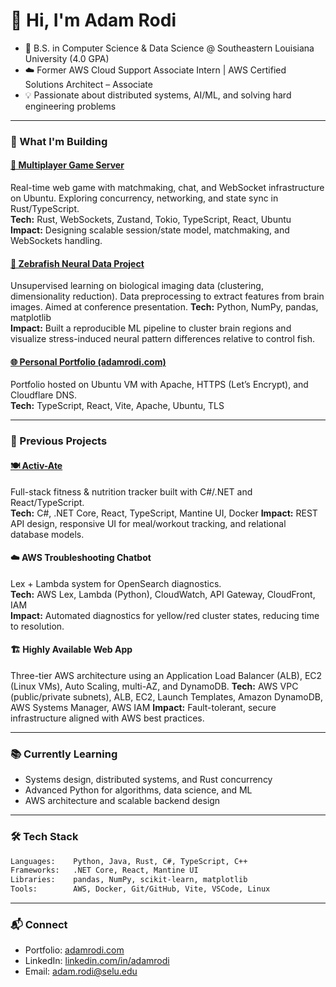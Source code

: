 # 👋 Hi, I'm Adam Rodi

- 🚀 B.S. in Computer Science & Data Science @ Southeastern Louisiana University (4.0 GPA)
- ☁️ Former AWS Cloud Support Associate Intern | AWS Certified Solutions Architect – Associate
- 💡 Passionate about distributed systems, AI/ML, and solving hard engineering problems

---

### 🧠 What I'm Building

#### [🦀 Multiplayer Game Server](#)
Real-time web game with matchmaking, chat, and WebSocket infrastructure on Ubuntu. Exploring concurrency, networking, and state sync in Rust/TypeScript.  
**Tech:** Rust, WebSockets, Zustand, Tokio, TypeScript, React, Ubuntu  
**Impact:** Designing scalable session/state model, matchmaking, and WebSockets handling.  

#### [🧬 Zebrafish Neural Data Project](#)
Unsupervised learning on biological imaging data (clustering, dimensionality reduction). Data preprocessing to extract features from brain images. Aimed at conference presentation.
**Tech:** Python, NumPy, pandas, matplotlib  
**Impact:** Built a reproducible ML pipeline to cluster brain regions and visualize stress-induced neural pattern differences relative to control fish.

#### [🌐 Personal Portfolio (adamrodi.com)](https://adamrodi.com)
Portfolio hosted on Ubuntu VM with Apache, HTTPS (Let’s Encrypt), and Cloudflare DNS.  
**Tech:** TypeScript, React, Vite, Apache, Ubuntu, TLS  

---

### 🧩 Previous Projects

#### [🍽️ Activ-Ate](#)
Full-stack fitness & nutrition tracker built with C#/.NET and React/TypeScript.  
**Tech:** C#, .NET Core, React, TypeScript, Mantine UI, Docker
**Impact:** REST API design, responsive UI for meal/workout tracking, and relational database models.

#### ☁️ AWS Troubleshooting Chatbot
Lex + Lambda system for OpenSearch diagnostics.  
**Tech:** AWS Lex, Lambda (Python), CloudWatch, API Gateway, CloudFront, IAM  
**Impact:** Automated diagnostics for yellow/red cluster states, reducing time to resolution.

#### 🏗️ Highly Available Web App
Three-tier AWS architecture using an Application Load Balancer (ALB), EC2 (Linux VMs), Auto Scaling, multi-AZ, and DynamoDB. 
**Tech:** AWS VPC (public/private subnets), ALB, EC2, Launch Templates, Amazon DynamoDB, AWS Systems Manager, AWS IAM
**Impact:** Fault-tolerant, secure infrastructure aligned with AWS best practices.

---

### 📚 Currently Learning
- Systems design, distributed systems, and Rust concurrency  
- Advanced Python for algorithms, data science, and ML  
- AWS architecture and scalable backend design  

---

### 🛠️ Tech Stack
```txt
Languages:    Python, Java, Rust, C#, TypeScript, C++
Frameworks:   .NET Core, React, Mantine UI
Libraries:    pandas, NumPy, scikit-learn, matplotlib
Tools:        AWS, Docker, Git/GitHub, Vite, VSCode, Linux
```

---

### 📬 Connect
- Portfolio: [adamrodi.com](https://adamrodi.com)
- LinkedIn: [linkedin.com/in/adamrodi](https://www.linkedin.com/in/adamrodi/)
- Email: [adam.rodi@selu.edu](mailto:adam.rodi@selu.edu)
